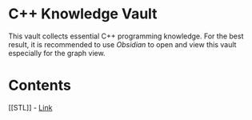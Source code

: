 # C++ Knowledge Vault

This vault collects essential C++ programming knowledge. For the best result, it is recommended to use *Obsidian* to open and view this vault especially for the graph view.

# Contents

[[STL]] - [Link](STL/STL.md)
